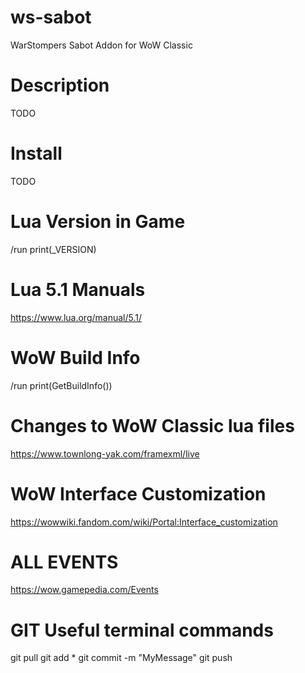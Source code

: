 # ws-sabot
WarStompers Sabot Addon for WoW Classic

# Description
TODO

# Install
TODO

# Lua Version in Game
/run print(_VERSION)

# Lua 5.1 Manuals
https://www.lua.org/manual/5.1/

# WoW Build Info
/run print(GetBuildInfo())

# Changes to WoW Classic lua files
https://www.townlong-yak.com/framexml/live

# WoW Interface Customization
https://wowwiki.fandom.com/wiki/Portal:Interface_customization
# ALL EVENTS
https://wow.gamepedia.com/Events

# GIT Useful terminal commands
git pull
git add *
git commit -m "MyMessage"
git push
